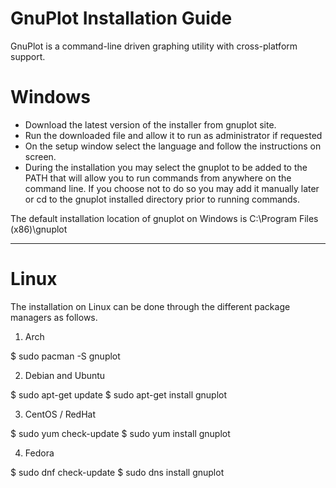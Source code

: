 # GnuPlot Installation Guide
GnuPlot is a command-line driven graphing utility with cross-platform support.
# Windows
  * Download the latest version of the installer from gnuplot site.
  * Run the downloaded file and allow it to run as administrator if requested 
  * On the setup window select the language and follow the instructions on screen.
  * During the installation you may select the gnuplot to be added to the PATH that will allow you to run commands from anywhere on the command line. If you choose not to do so you may add it manually later or cd to the gnuplot installed directory prior to running commands.

The default installation location of gnuplot on Windows is C:\Program Files (x86)\gnuplot

---
# Linux
The installation on Linux can be done through the different package managers as follows.

  1. Arch

$ sudo pacman -S gnuplot

  2. Debian and Ubuntu

$ sudo apt-get update
$ sudo apt-get install gnuplot

  3. CentOS / RedHat

$ sudo yum check-update
$ sudo yum install gnuplot

  4. Fedora

$ sudo dnf check-update
$ sudo dns install gnuplot

